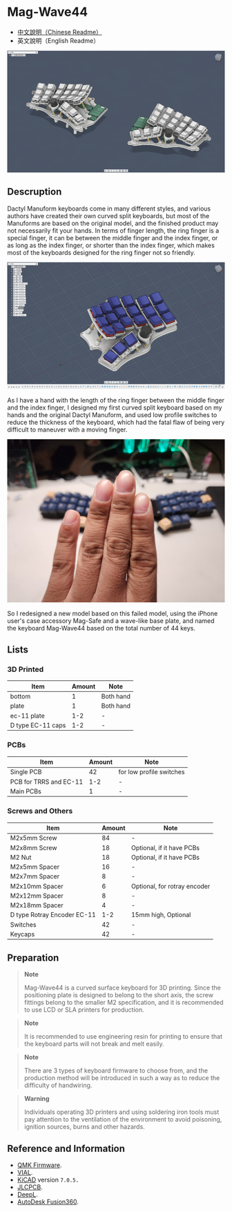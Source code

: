 # Mag-Wave44

- [中文說明（Chinese Readme）](readme.md)
- 英文說明（English Readme）

![info](pics/info.png)

## Descruption

Dactyl Manuform keyboards come in many different styles, and various authors have created their own curved split keyboards, but most of the Manuforms are based on the original model, and the finished product may not necessarily fit your hands. In terms of finger length, the ring finger is a special finger, it can be between the middle finger and the index finger, or as long as the index finger, or shorter than the index finger, which makes most of the keyboards designed for the ring finger not so friendly.

![des01](pics/d01.png)

As I have a hand with the length of the ring finger between the middle finger and the index finger, I designed my first curved split keyboard based on my hands and the original Dactyl Manuform, and used low profile switches to reduce the thickness of the keyboard, which had the fatal flaw of being very difficult to maneuver with a moving finger.

![des02](pics/d02.jpg)

So I redesigned a new model based on this failed model, using the iPhone user's case accessory Mag-Safe and a wave-like base plate, and named the keyboard Mag-Wave44 based on the total number of 44 keys.

## Lists

### 3D Printed

|Item|Amount|Note|
|---|---|---|
|bottom|1|Both hand|
|plate|1|Both hand|
|ec-11 plate|1-2|-|
|D type EC-11 caps|1-2|-|

### PCBs

|Item|Amount|Note|
|---|---|---|
|Single PCB|42|for low profile switches|
|PCB for TRRS and EC-11|1-2|-|
|Main PCBs|1|-|

### Screws and Others

|Item|Amount|Note|
|---|---|---|
|M2x5mm Screw|84|-|
|M2x8mm Screw|18|Optional, if it have PCBs|
|M2 Nut|18|Optional, if it have PCBs|
|M2x5mm Spacer|16|-|
|M2x7mm Spacer|8|-|
|M2x10mm Spacer|6|Optional, for rotray encoder|
|M2x12mm Spacer|8|-|
|M2x18mm Spacer|4|-|
|D type Rotray Encoder EC-11|1-2|15mm high, Optional|
|Switches|42|-|
|Keycaps|42|-|

## Preparation

> **Note**
>
> Mag-Wave44 is a curved surface keyboard for 3D printing. Since the positioning plate is designed to belong to the short axis, the screw fittings belong to the smaller M2 specification, and it is recommended to use LCD or SLA printers for production.

> **Note**
>
> It is recommended to use engineering resin for printing to ensure that the keyboard parts will not break and melt easily.

> **Note**
>
> There are 3 types of keyboard firmware to choose from, and the production method will be introduced in such a way as to reduce the difficulty of handwiring.

> **Warning**
>
> Individuals operating 3D printers and using soldering iron tools must pay attention to the ventilation of the environment to avoid poisoning, ignition sources, burns and other hazards.

## Reference and Information

- [QMK Firmware](https://qmk.fm/).
- [VIAL](https://get.vial.today/).
- [KiCAD](https://www.kicad.org/) version `7.0.5.`
- [JLCPCB](https://jlcpcb.com/).
- [DeepL](https://www.deepl.com/translator).
- [AutoDesk Fusion360](https://www.autodesk.com/products/fusion-360/free-trial).